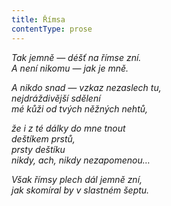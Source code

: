 ```yaml
---
title: Římsa
contentType: prose
---
```


_Tak jemně — déšť na římse zní.  
A není nikomu — jak je mně._

_A nikdo snad — vzkaz nezaslech tu,  
nejdráždivější sdělení  
mé kůži od tvých něžných nehtů,_

_že i z té dálky do mne tnout  
deštíkem prstů,  
prsty deštíku  
nikdy, ach, nikdy nezapomenou…_

_Však římsy plech dál jemně zní,  
jak skomíral by v slastném šeptu._
